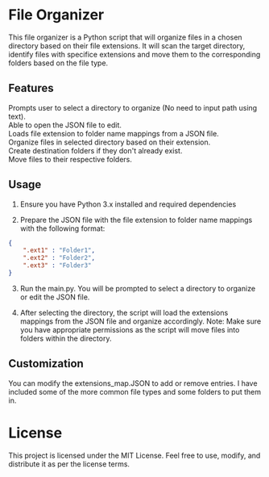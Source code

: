 # File Organizer

This file organizer is a Python script that will organize files in a chosen directory based on their file extensions. It will scan the target directory, identify files with specifice extensions and move them to the corresponding folders based on the file type.

## Features

Prompts user to select a directory to organize (No need to input path using text). \
Able to open the JSON file to edit. \
Loads file extension to folder name  mappings from a JSON file. \
Organize files in selected  directory  based on their extension. \
Create destination folders if they don't already exist. \
Move files to their respective folders.

## Usage

1. Ensure you have Python 3.x installed and required dependencies

2. Prepare the JSON file with the file extension to folder name mappings with the following format:

```json
{
    ".ext1" : "Folder1",
    ".ext2" : "Folder2",
    ".ext3" : "Folder3"
}
```

3. Run the main.py. You will be prompted to select a directory to organize or edit the JSON file.

4. After selecting the directory, the script will load the extensions mappings from the JSON file and organize accordingly.
   Note: Make sure you have appropriate permissions as the script will move files into folders within the directory.

## Customization

You can modify the extensions_map.JSON to add or remove entries. I have included some of the more common file types and some folders to put them in.

# License

This project is licensed under the MIT License. Feel free to use, modify, and distribute it as per the license terms.
